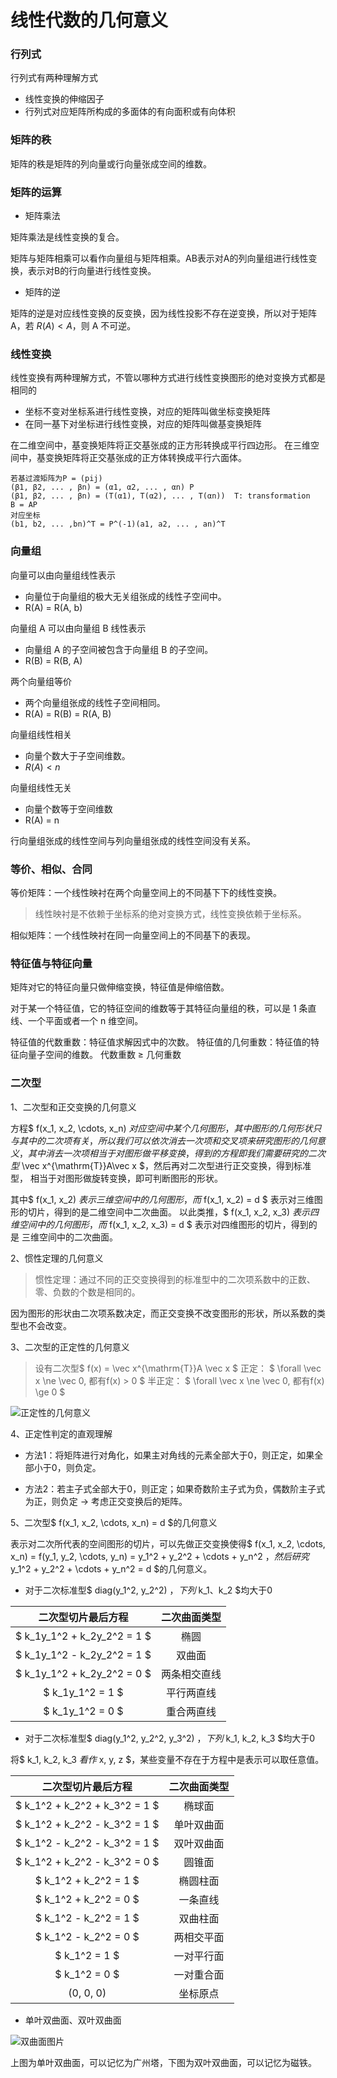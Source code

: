 <script type="text/x-mathjax-config">
  MathJax.Hub.Config({
    tex2jax: {
      inlineMath: [ ['$','$'], ["\\(","\\)"] ],
      processEscapes: true
    }
  });
</script>
<script type="text/javascript"
  src="https://cdn.mathjax.org/mathjax/latest/MathJax.js?config=TeX-AMS-MML_HTMLorMML">
</script>

# 线性代数的几何意义

### 行列式

行列式有两种理解方式

- 线性变换的伸缩因子
- 行列式对应矩阵所构成的多面体的有向面积或有向体积

### 矩阵的秩

矩阵的秩是矩阵的列向量或行向量张成空间的维数。

### 矩阵的运算

- 矩阵乘法

矩阵乘法是线性变换的复合。

矩阵与矩阵相乘可以看作向量组与矩阵相乘。AB表示对A的列向量组进行线性变换，表示对B的行向量进行线性变换。

- 矩阵的逆

矩阵的逆是对应线性变换的反变换，因为线性投影不存在逆变换，所以对于矩阵 A，若 $R(A) \lt A$，则 A 不可逆。

### 线性变换

线性变换有两种理解方式，不管以哪种方式进行线性变换图形的绝对变换方式都是相同的

- 坐标不变对坐标系进行线性变换，对应的矩阵叫做坐标变换矩阵
- 在同一基下对坐标进行线性变换，对应的矩阵叫做基变换矩阵

在二维空间中，基变换矩阵将正交基张成的正方形转换成平行四边形。
在三维空间中，基变换矩阵将正交基张成的正方体转换成平行六面体。

```
若基过渡矩阵为P = (pij)
(β1, β2, ... , βn) = (α1, α2, ... , αn) P
(β1, β2, ... , βn) = (T(α1), T(α2), ... , T(αn))  T: transformation
B = AP
对应坐标
(b1, b2, ... ,bn)^T = P^(-1)(a1, a2, ... , an)^T
```

### 向量组

向量可以由向量组线性表示

- 向量位于向量组的极大无关组张成的线性子空间中。
- R(A) = R(A, b)

向量组 A 可以由向量组 B 线性表示

- 向量组 A 的子空间被包含于向量组 B 的子空间。
- R(B) = R(B, A)

两个向量组等价

- 两个向量组张成的线性子空间相同。
- R(A) = R(B) = R(A, B)

向量组线性相关

- 向量个数大于子空间维数。
- $R(A) \lt n$ 

向量组线性无关

- 向量个数等于空间维数
- R(A) = n

行向量组张成的线性空间与列向量组张成的线性空间没有关系。

### 等价、相似、合同

等价矩阵：一个线性映衬在两个向量空间上的不同基下下的线性变换。

> 线性映衬是不依赖于坐标系的绝对变换方式，线性变换依赖于坐标系。

相似矩阵：一个线性映衬在同一向量空间上的不同基下的表现。

### 特征值与特征向量

矩阵对它的特征向量只做伸缩变换，特征值是伸缩倍数。

对于某一个特征值，它的特征空间的维数等于其特征向量组的秩，可以是 1 条直线、一个平面或者一个 n 维空间。

特征值的代数重数：特征值求解因式中的次数。
特征值的几何重数：特征值的特征向量子空间的维数。
代数重数 ≥ 几何重数

### 二次型

1、二次型和正交变换的几何意义

方程$ f(x_1, x_2, \cdots, x_n) $对应空间中某个几何图形，其中图形的几何形状只与其中的二次项有关，
所以我们可以依次消去一次项和交叉项来研究图形的几何意义，其中消去一次项相当于对图形做平移变换，
得到的方程即我们需要研究的二次型$ \vec x^{\mathrm{T}}A\vec x $，然后再对二次型进行正交变换，得到标准型，
相当于对图形做旋转变换，即可判断图形的形状。

其中$ f(x_1, x_2) $表示三维空间中的几何图形，而$ f(x_1, x_2) = d $ 表示对三维图形的切片，得到的是二维空间中二次曲面。
以此类推，$ f(x_1, x_2, x_3) $表示四维空间中的几何图形，而$ f(x_1, x_2, x_3) = d $ 表示对四维图形的切片，得到的是
三维空间中的二次曲面。

2、惯性定理的几何意义

> 惯性定理：通过不同的正交变换得到的标准型中的二次项系数中的正数、零、负数的个数是相同的。

因为图形的形状由二次项系数决定，而正交变换不改变图形的形状，所以系数的类型也不会改变。

3、二次型的正定性的几何意义

> 设有二次型$ f(x) = \vec x^{\mathrm{T}}A \vec x $
> 正定： $ \forall \vec x \ne \vec 0, 都有f(x) > 0 $
> 半正定： $ \forall \vec x \ne \vec 0, 都有f(x) \ge 0 $ 

![正定性的几何意义](img/正定性的几何意义.png)

4、正定性判定的直观理解

+ 方法1：将矩阵进行对角化，如果主对角线的元素全部大于0，则正定，如果全部小于0，则负定。

+ 方法2：若主子式全部大于0，则正定；如果奇数阶主子式为负，偶数阶主子式为正，则负定 → 考虑正交变换后的矩阵。

5、二次型$ f(x_1, x_2, \cdots, x_n) = d $的几何意义 

表示对二次所代表的空间图形的切片，可以先做正交变换使得$ f(x_1, x_2, \cdots, x_n) = f(y_1, y_2, \cdots, y_n) = y_1^2 +
y_2^2 + \cdots + y_n^2 $，然后研究$ y_1^2 + y_2^2 + \cdots + y_n^2 = d $的几何意义。 

+ 对于二次标准型$ diag(y_1^2, y_2^2) $，下列$ k_1、k_2 $均大于0 

| 二次型切片最后方程          | 二次曲面类型 |
| :-:                         | :-:          |
| $ k_1y_1^2 + k_2y_2^2 = 1 $ | 椭圆         |
| $ k_1y_1^2 - k_2y_2^2 = 1 $ | 双曲面       |
| $ k_1y_1^2 + k_2y_2^2 = 0 $ | 两条相交直线 |
| $ k_1y_1^2 = 1 $            | 平行两直线   |
| $ k_1y_1^2 = 0 $            | 重合两直线   |

+ 对于二次标准型$ diag(y_1^2, y_2^2, y_3^2) $，下列$ k_1, k_2, k_3 $均大于0 

将$ k_1, k_2, k_3 $看作$ x, y, z $，某些变量不存在于方程中是表示可以取任意值。

| 二次型切片最后方程            | 二次曲面类型 |
| :-:                           | :-:          |
| $ k_1^2 + k_2^2 + k_3^2 = 1 $ | 椭球面       |
| $ k_1^2 + k_2^2 - k_3^2 = 1 $ | 单叶双曲面   |
| $ k_1^2 - k_2^2 - k_3^2 = 1 $ | 双叶双曲面   |
| $ k_1^2 + k_2^2 - k_3^2 = 0 $ | 圆锥面       |
| $ k_1^2 + k_2^2 = 1 $         | 椭圆柱面     |
| $ k_1^2 + k_2^2 = 0 $         | 一条直线     |
| $ k_1^2 - k_2^2 = 1 $         | 双曲柱面     |
| $ k_1^2 - k_2^2 = 0 $         | 两相交平面   |
| $ k_1^2 = 1 $                 | 一对平行面   |
| $ k_1^2 = 0 $                 | 一对重合面   |
| (0, 0, 0)                     | 坐标原点     |

+ 单叶双曲面、双叶双曲面

![双曲面图片](img/双曲面.png)

上图为单叶双曲面，可以记忆为广州塔，下图为双叶双曲面，可以记忆为磁铁。
